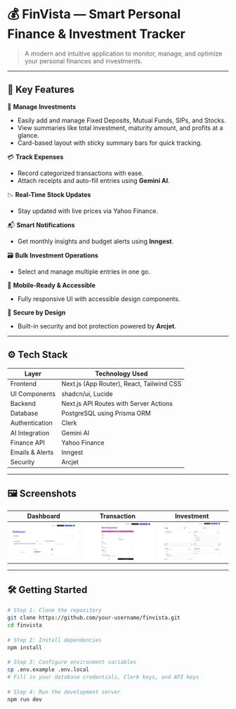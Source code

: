# 💰 FinVista — Smart Personal Finance & Investment Tracker

> A modern and intuitive application to monitor, manage, and optimize your personal finances and investments.

---

## 🚀 Key Features

📂 **Manage Investments**
- Easily add and manage Fixed Deposits, Mutual Funds, SIPs, and Stocks.
- View summaries like total investment, maturity amount, and profits at a glance.
- Card-based layout with sticky summary bars for quick tracking.

💳 **Track Expenses**
- Record categorized transactions with ease.
- Attach receipts and auto-fill entries using **Gemini AI**.

📉 **Real-Time Stock Updates**
- Stay updated with live prices via Yahoo Finance.

📬 **Smart Notifications**
- Get monthly insights and budget alerts using **Inngest**.

🗃️ **Bulk Investment Operations**
- Select and manage multiple entries in one go.

📱 **Mobile-Ready & Accessible**
- Fully responsive UI with accessible design components.

🔐 **Secure by Design**
- Built-in security and bot protection powered by **Arcjet**.

---

## ⚙️ Tech Stack

| Layer         | Technology Used                           |
|---------------|--------------------------------------------|
| Frontend      | Next.js (App Router), React, Tailwind CSS |
| UI Components | shadcn/ui, Lucide                         |
| Backend       | Next.js API Routes with Server Actions    |
| Database      | PostgreSQL using Prisma ORM               |
| Authentication| Clerk                                      |
| AI Integration| Gemini AI                                  |
| Finance API   | Yahoo Finance                              |
| Emails & Alerts | Inngest                                  |
| Security      | Arcjet                                     |

---

## 🖼️ Screenshots

| Dashboard | Transaction | Investment |
|-----------|------------|-------------|
| ![](FinVista-Personal_Finance/public/Dashboard.png) | ![](FinVista-Personal_Finance/public/Transaction.png) | ![](FinVista-Personal_Finance/public/Investment.png) |

---

## 🛠️ Getting Started

```bash
# Step 1: Clone the repository
git clone https://github.com/your-username/finvista.git
cd finvista

# Step 2: Install dependencies
npm install

# Step 3: Configure environment variables
cp .env.example .env.local
# Fill in your database credentials, Clerk keys, and API keys

# Step 4: Run the development server
npm run dev
